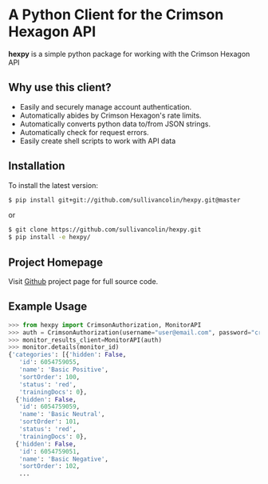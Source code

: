 A Python Client for the Crimson Hexagon API
===================

**hexpy** is a simple python package for working with the Crimson Hexagon API

## Why use this client?

* Easily and securely manage account authentication.
* Automatically abides by Crimson Hexagon's rate limits.
* Automatically converts python data to/from JSON strings.
* Automatically check for request errors.
* Easily create shell scripts to work with API data

## Installation
<!-- To install the most recent stable release run `pip install hexpy`. -->

To install the latest version:
```bash
$ pip install git+git://github.com/sullivancolin/hexpy.git@master
```
 or
```bash
$ git clone https://github.com/sullivancolin/hexpy.git
$ pip install -e hexpy/
```

## Project Homepage

Visit [Github](https://github.com/sullivancolin/hexpy) project page for full source code.

## Example Usage

```python
>>> from hexpy import CrimsonAuthorization, MonitorAPI
>>> auth = CrimsonAuthorization(username="user@email.com", password="crimson_login")
>>> monitor_results_client=MonitorAPI(auth)
>>> monitor.details(monitor_id)
{'categories': [{'hidden': False,
   'id': 6054759055,
   'name': 'Basic Positive',
   'sortOrder': 100,
   'status': 'red',
   'trainingDocs': 0},
  {'hidden': False,
   'id': 6054759059,
   'name': 'Basic Neutral',
   'sortOrder': 101,
   'status': 'red',
   'trainingDocs': 0},
  {'hidden': False,
   'id': 6054759051,
   'name': 'Basic Negative',
   'sortOrder': 102,
   ...
```